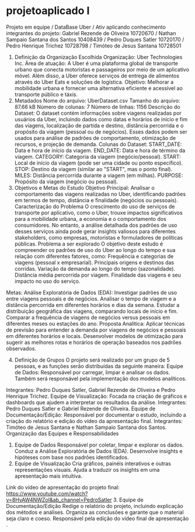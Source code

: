 # projetoaplicado I
Projeto em equipe / DataBase Uber / Ativ aplicando conhecimento 
integrantes do projeto: Gabriel Rezende de Oliveira 10720670 / Nathan Sampaio Santana dos Santos  10408439 / Pedro Duques Satler 10720170 / Pedro Henrique Trichez 10728798 / Timóteo de Jesus Santana 10728501


1. Definição da Organização Escolhida
Organização: Uber Technologies Inc.
Área de atuação: A Uber é uma plataforma global de transporte urbano que conecta motoristas e passageiros por meio de um aplicativo móvel. Além disso, a Uber oferece serviços de entrega de alimentos através do Uber Eats e soluções de logística.
Objetivo: Melhorar a mobilidade urbana e fornecer uma alternativa eficiente e acessível ao transporte público e táxis.
2. Metadados
Nome do arquivo: UberDataset.csv
Tamanho do arquivo: 87.66 kB
Número de colunas: 7
Número de linhas: 1156
Descrição do Dataset: O dataset contém informações sobre viagens realizadas por usuários da Uber, incluindo dados como datas e horários de início e fim das viagens, localização de partida e destino, distância percorrida e o propósito da viagem (pessoal ou de negócios). Esses dados podem ser usados para análise de padrões de comportamento, otimização de recursos, e projeção de demanda.
Colunas do Dataset:
START_DATE: Data e hora de início da viagem.
END_DATE: Data e hora de término da viagem.
CATEGORY: Categoria da viagem (negócio/pessoal).
START: Local de início da viagem (pode ser uma cidade ou ponto específico).
STOP: Destino da viagem (similar ao "START", mas o ponto final).
MILES: Distância percorrida durante a viagem (em milhas).
PURPOSE: Propósito da viagem (negócio ou pessoal).
3. Objetivos e Metas do Estudo
Objetivo Principal: Analisar o comportamento das viagens realizadas no Uber, identificando padrões em termos de tempo, distância e finalidade (negócios ou pessoais).
Caracterização do Problema
O crescimento do uso de serviços de transporte por aplicativo, como o Uber, trouxe impactos significativos para a mobilidade urbana, a economia e o comportamento dos consumidores. No entanto, a análise detalhada dos padrões de uso desses serviços ainda pode gerar insights valiosos para diferentes stakeholders, como empresas, motoristas e formuladores de políticas públicas.
Problema a ser explorado
O objetivo deste estudo é compreender os padrões de uso do Uber ao longo do tempo e sua relação com diferentes fatores, como:
Frequência e categorias de viagens (pessoal x empresarial).
Principais origens e destinos das corridas.
Variação da demanda ao longo do tempo (sazonalidade).
Distância média percorrida por viagem.
Finalidade das viagens e seu impacto no uso do serviço.

Metas:
Análise Exploratória de Dados (EDA):
Investigar padrões de uso entre viagens pessoais e de negócios.
Analisar o tempo de viagem e a distância percorrida em diferentes horários e dias da semana.
Estudar a distribuição geográfica das viagens, comparando locais de início e fim.
Comparar a frequência de viagens de negócios versus pessoais em diferentes meses ou estações do ano.
Proposta Analítica:
Aplicar técnicas de previsão para entender a demanda por viagens de negócios e pessoais em diferentes horários e locais.
Desenvolver modelos de otimização para sugerir as melhores rotas e horários de operação baseados nos padrões observados.

4. Definição de Grupos
O projeto será realizado por um grupo de 5 pessoas, e as funções serão distribuídas da seguinte maneira:
Equipe de Dados: Responsável por carregar, limpar e analisar os dados. Também será responsável pela implementação dos modelos analíticos. 


Integrantes: Pedro Duques Satler, Gabriel Rezende de Oliveira e Pedro Henrique Trichez.
Equipe de Visualização: Focada na criação de gráficos e dashboards que ajudem a interpretar os resultados da análise. 
Integrantes: Pedro Duques Satler e  Gabriel Rezende de Oliveira.
Equipe de Documentação/Edição: Responsável por documentar o estudo, incluindo a criação do relatório e edição do vídeo da apresentação final. 
Integrantes:  Timóteo de Jesus Santana e Nathan Sampaio Santana dos Santos.
Organização das Equipes e Responsabilidades
1. Equipe de Dados
Responsável por coletar, limpar e explorar os dados.
Conduz a Análise Exploratória de Dados (EDA).
Desenvolve insights e hipóteses com base nos padrões identificados.
2. Equipe de Visualização
Cria gráficos, painéis interativos e outras representações visuais.
Ajuda a traduzir os insights em uma apresentação mais intuitiva.


Link do vídeo de apresentação do projeto final: https://www.youtube.com/watch?v=8HvAW4NWZoI&ab_channel=PedroSatler
3. Equipe de Documentação/Edição
Redige o relatório do projeto, incluindo explicação dos métodos e análises.
Organiza as conclusões e garante que o material seja claro e coeso.
Responsável pela edição do vídeo final de apresentação .

